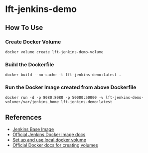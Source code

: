 # lft-jenkins-demo  

## How To Use

### Create Docker Volume
```shell
docker volume create lft-jenkins-demo-volume
```

### Build the Dockerfile
```shell
docker build --no-cache -t lft-jenkins-demo:latest .
```

### Run the Docker Image created from above Dockerfile
```shell
docker run -d -p 8080:8080 -p 50000:50000 -v lft-jenkins-demo-volume:/var/jenkins_home lft-jenkins-demo:latest
```

## References
- [Jenkins Base Image](https://hub.docker.com/r/jenkins/jenkins)
- [Official Jenkins Docker image docs](https://github.com/jenkinsci/docker/blob/master/README.md)
- [Set up and use local docker volume](https://rangle.io/blog/running-jenkins-and-persisting-state-locally-using-docker-2/)
- [Official Docker docs for creating volumes](https://docs.docker.com/engine/reference/commandline/volume_create/)